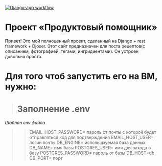 [![Django-app workflow](https://github.com/iPROJEKT/foodgram-project-react/actions/workflows/main.yml/badge.svg)](https://github.com/iPROJEKT/foodgram-project-react/actions/workflows/main.yml)


#  Проект «Продуктовый помощник»

Привет! Это мой полноценный проект, сделанный на Django + rest framework + Djoser. Этот сайт предназначен для поста рецептов(с описанием, фотографией, тегами, ингридиентами). Он устроен довольно просто. 


# Для того чтоб запустить его на ВМ, нужно:
> # Заполнение .env
*Шаблон env файла*
>> EMAIL_HOST_PASSWORD= пароль от почты с которой будет отправляться код для подтверждения 
>> EMAIL_HOST_USER= логин почты
>> DB_ENGINE= испольщзуемая база данных
>> DB_NAME= имя базы
>> POSTGRES_USER= имя для захода в базу
>> POSTGRES_PASSWORD= пароль от базы
>> DB_HOST=db
>> DB_PORT= порт
